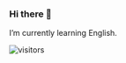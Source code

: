 ### Hi there 👋

I’m currently learning English.


 ![visitors](https://visitor-badge.glitch.me/badge?page_id=shiniuniu.shiniuniu&left_color=green&right_color=red)

<!--
**shiniuniu/shiniuniu** is a ✨ _special_ ✨ repository because its `README.md` (this file) appears on your GitHub profile.

Here are some ideas to get you started:

- 🔭 I’m currently working on ...
- 🌱 I’m currently learning ...
- 👯 I’m looking to collaborate on ...
- 🤔 I’m looking for help with ...
- 💬 Ask me about ...
- 📫 How to reach me: ...
- 😄 Pronouns: ...
- ⚡ Fun fact: ...
-->
